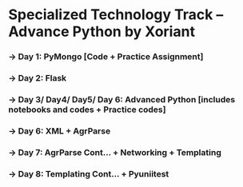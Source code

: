 # Specialized Technology Track – Advance Python by Xoriant

### -> Day 1: PyMongo [Code + Practice Assignment]
### -> Day 2: Flask
### -> Day 3/ Day4/ Day5/ Day 6: Advanced Python [includes notebooks and codes + Practice codes]
### -> Day 6: XML + AgrParse
### -> Day 7: AgrParse Cont... + Networking + Templating
### -> Day 8: Templating Cont... + Pyuniitest